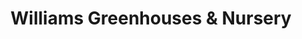 ---
title: "Williams Greenhouses & Nursery"
url: /sterlng/williams-greenhouses-und-nursery/
shop: Garten-Center
---